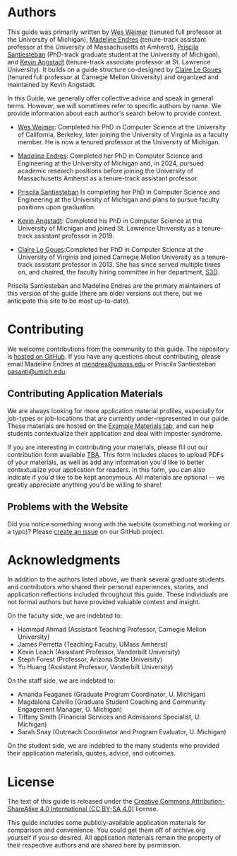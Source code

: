 # Authors

This guide was primarily written by [Wes Weimer](https://web.eecs.umich.edu/~weimerw/) (tenured full professor at the University of Michigan), [Madeline Endres](https://madelineendres.com) (tenure-track assistant professor at the University of Massachusetts at Amherst), [Priscila Santiesteban](https://pasantiesteban.github.io/ps.gitbub.io/) (PhD-track graduate student at the University of Michigan), and [Kevin Angstadt](https://myslu.stlawu.edu/~kangstadt/) (tenure-track associate professor at St. Lawrence University). It builds on a guide structure co-designed by [Claire Le Goues](https://clairelegoues.com/) (tenured full professor at Carnegie Mellon University) and organized and maintained by Kevin Angstadt. 

In this Guide, we generally offer collective advice and speak in general terms. However, we will sometimes refer to specific authors by name. We provide
information about each author's search below to provide context.

* [Wes Weimer](https://web.eecs.umich.edu/~weimerw/): Completed his PhD in Computer Science at the University of California, Berkeley, later joining the University of Virginia as a faculty member. He is now a tenured professor at the University of Michigan.

* [Madeline Endres](https://madelineendres.com): Completed her PhD in Computer Science and Engineering at the University of Michigan and, in 2024, pursued academic research positions before joining the University of Massachusetts Amherst as a tenure-track assistant professor.

* [Priscila Santiesteban](https://pasantiesteban.github.io/ps.gitbub.io/) Is completing her PhD in Computer Science and Engineering at the University of Michigan and plans to pursue faculty positions upon graduation.

* [Kevin Angstadt](https://myslu.stlawu.edu/~kangstadt/): Completed his PhD in Computer Science at the University of Michigan and joined St. Lawrence University as a tenure-track assistant professor in 2019.

* [Claire Le Goues](https://clairelegoues.com/):Completed her PhD in Computer Science at the University of Virginia and joined Carnegie Mellon University as a tenure-track assistant professor in 2013. She has since served multiple times on, and chaired, the faculty hiring committee in her department, [S3D](https://s3d.cmu.edu/).



Priscila Santiesteban and Madeline Endres are the primary
maintainers of this version of the guide (there are older versions out
there, but we anticipate this site to be most up-to-date).


# Contributing

We welcome contributions from the community to this guide.  The repository is
[hosted on GitHub]({{site.repo}}). If you have any questions about contributing, please email Madeline Endres at <mendres@umass.edu> or Priscila Santiesteban <pasanti@umich.edu>.

## Contributing Application Materials

We are always looking for more application material profiles, especially for job-types or job-locations that are currently under-represented in our guide. These materials are hosted on the [Example Materials tab](exampleMaterials.md), and can help students contextualize their application and deal with imposter syndrome. 

If you are interesting in contributing your materials, please fill out our contribution form available [TBA](). This form includes places to upload PDFs of your materials, as well as add any information you'd like to better contextualize your application for readers. In this form, you can also indicate if you'd like to be kept anonymous. All materials are optional -- we greatly appreciate anything you'd be willing to share!

## Problems with the Website

Did you notice something wrong with the website (something not working or a
typo)?  Please [create an issue]({{site.repo}}/issues) on our GitHub project.

# Acknowledgments

In addition to the authors listed above, we thank several graduate students and contributors
who shared their personal experiences, stories, and application reflections included throughout this guide.
These individuals are not formal authors but have provided valuable context and insight.

On the faculty side, we are indebted to:
- Hammad Ahmad (Assistant Teaching Professor, Carnegie Mellon University)
- James Perretta (Teaching Faculty, UMass Amherst)
- Kevin Leach (Assistant Professor, Vanderbilt University)
- Steph Forest (Professor, Arizona State University)
- Yu Huang (Assistant Professor, Vanderbilt University)


On the staff side, we are indebted to:
- Amanda Feaganes (Graduate Program Coordinator, U. Michigan)
- Magdalena Calvillo (Graduate Student Coaching and Community Engagement Manager, U. Michigan)
- Tiffany Smith (Financial Services and Admissions Specialist, U. Michigan) 
- Sarah Snay (Outreach Coordinator and Program Evaluator, U. Michigan)

On the student side, we are indebted to the many students who provided
their application materials, quotes, advice, and outcomes. 




# License

The text of this guide is released under the [Creative Commons
Attribution-ShareAlike 4.0 International (CC BY-SA
4.0)](https://creativecommons.org/licenses/by-sa/4.0/) license.

This guide includes some publicly-available application materials for comparison
and convenience. You could get them off of archive.org yourself if you so
desired.  All application materials remain the property of their respective
authors and are shared here by permission.
